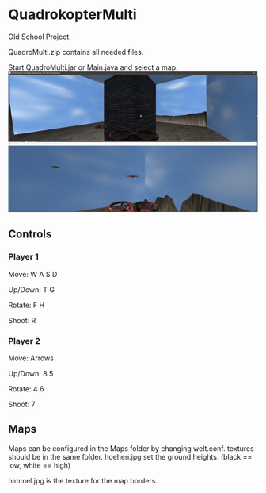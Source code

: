 # QuadrokopterMulti

Old School Project.

QuadroMulti.zip contains all needed files.

Start QuadroMulti.jar or Main.java and select a map.
![](https://raw.githubusercontent.com/APN-Pucky/QuadrokopterMulti/master/img/example.png)
## Controls

### Player 1

Move: W A S D

Up/Down: T G

Rotate: F H

Shoot: R

### Player 2

Move: Arrows

Up/Down: 8 5

Rotate: 4 6

Shoot: 7

## Maps

Maps can be configured in the Maps folder by changing welt.conf. textures should be in the same folder.
hoehen.jpg set the ground heights. (black == low, white == high)

himmel.jpg is the texture for the map borders.
